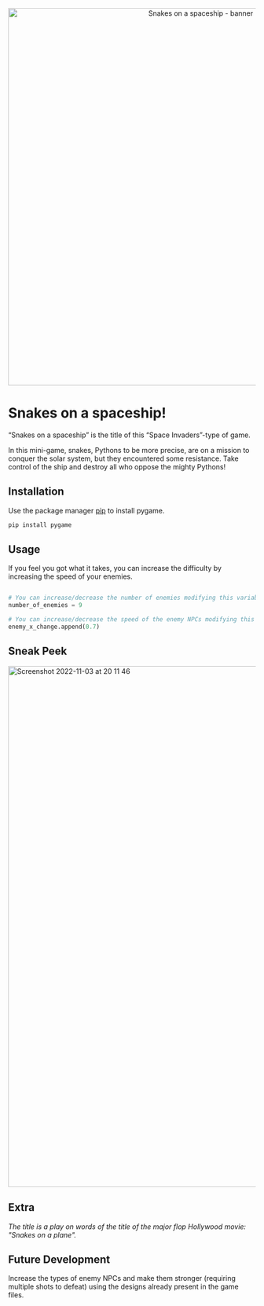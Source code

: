 <center> <img width="768" alt="Snakes on a spaceship - banner" src="https://user-images.githubusercontent.com/90323785/199791799-e19587db-067f-4cc3-b2cf-6eb311b6b526.png"> </center>

# Snakes on a spaceship!

“Snakes on a spaceship” is the title of this “Space Invaders”-type of game. 

In this mini-game, snakes, Pythons to be more precise, are on a mission to conquer the solar system, but they encountered some resistance. 
Take control of the ship and destroy all who oppose the mighty Pythons!



## Installation

Use the package manager [pip](https://pip.pypa.io/en/stable/) to install pygame.

```bash
pip install pygame
```


## Usage

If you feel you got what it takes, you can increase the difficulty by increasing the speed of your enemies.

```python

# You can increase/decrease the number of enemies modifying this variable:
number_of_enemies = 9

# You can increase/decrease the speed of the enemy NPCs modifying this variable:
enemy_x_change.append(0.7)

```


## Sneak Peek

<img width="1060" alt="Screenshot 2022-11-03 at 20 11 46" src="https://user-images.githubusercontent.com/90323785/199801807-c574702d-5bd6-4f49-800b-b19c4934b591.png">



## Extra

<i> The title is a play on words of the title of the major flop Hollywood movie: "Snakes on a plane". </i>



## Future Development

Increase the types of enemy NPCs and make them stronger (requiring multiple shots to defeat) using the designs already present in the game files.
